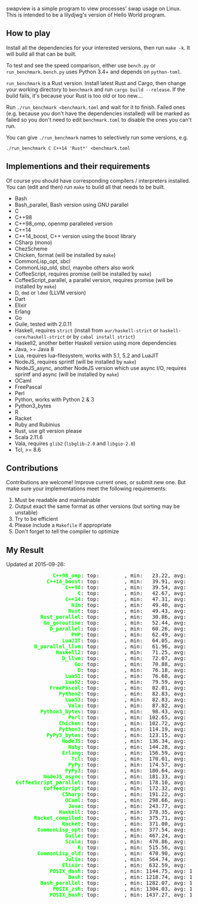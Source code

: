swapview is a simple program to view processes' swap usage on Linux. This is intended to be a lilydjwg's version of Hello World program.

How to play
----

Install all the dependencies for your interested versions, then run `make -k`. It will build all that can be built.

To test and see the speed comparison, either use `bench.py` or `run_benchmark`. `bench.py` uses Python 3.4+ and depends on `python-toml`.

`run_benchmark` is a Rust version. Install latest Rust and Cargo, then change your working directory to `benchmark` and run `cargo build --release`. If the build fails, it's because your Rust is too old or too new....

Run `./run_benchmark <benchmark.toml` and wait for it to finish. Failed ones (e.g. because you don't have the dependencies installed) will be marked as failed so you don't need to edit `benchmark.toml` to disable the ones you can't run.

You can give `./run_benchmark` names to selectively run some versions, e.g.

    ./run_benchmark C C++14 'Rust*' <benchmark.toml

Implementions and their requirements
----

Of course you should have corresponding compilers / interpreters installed.
You can (edit and then) run `make` to build all that needs to be built.

* Bash
* Bash_parallel, Bash version using GNU parallel
* C
* C++98
* C++98_omp, openmp paralleled version
* C++14
* C++14_boost, C++ version using the boost library
* CSharp (mono)
* ChezScheme
* Chicken, format (will be installed by `make`)
* CommonLisp_opt, sbcl
* CommonLisp_old, sbcl, maynbe others also work
* CoffeeScript, requires promise (will be installed by `make`)
* CoffeeScript_parallel, a parallel version, requires promise (will be installed by `make`)
* D, `dmd` or `ldmd` (LLVM version)
* Dart
* Elixir
* Erlang
* Go
* Guile, tested with 2.0.11
* Haskell, requires `strict` (install from `aur/haskell-strict` or `haskell-core/haskell-strict` or by `cabal install strict`)
* Haskell2, another better Haskell version using more dependencies
* Java, >= Java 8
* Lua, requires lua-filesystem, works with 5.1, 5.2 and LuaJIT
* NodeJS, requires sprintf (will be installed by `make`)
* NodeJS_async, another NodeJS version which use async I/O, requires sprintf and async (will be installed by `make`)
* OCaml
* FreePascal
* Perl
* Python, works with Python 2 & 3
* Python3_bytes
* R
* Racket
* Ruby and Rubinius
* Rust, use git version please
* Scala 2.11.6
* Vala, requires `glib2` (`libglib-2.0` and `libgio-2.0`)
* Tcl, >= 8.6

Contributions
----

Contributions are welcome! Improve current ones, or submit new one. But make
sure your implementations meet the following requirements:

1. Must be readable and maintainable
2. Output exact the same format as other versions (but sorting may be
   unstable)
3. Try to be efficient
4. Please include a `Makefile` if appropriate
5. Don't forget to tell the compiler to optimize

My Result
----

Updated at 2015-09-26:

<pre>
<span style="color:lime;font-weight:bold;">               C++98_omp</span>: top: <span style="color:white;font-weight:bold;">  24.49</span>, min:   23.22, avg:   27.08, max:   34.18, mdev:    3.36, cnt:  20
<span style="color:lime;font-weight:bold;">             C++14_boost</span>: top: <span style="color:white;font-weight:bold;">  40.26</span>, min:   39.91, avg:   43.27, max:   87.06, mdev:   10.11, cnt:  20
<span style="color:lime;font-weight:bold;">                   C++98</span>: top: <span style="color:white;font-weight:bold;">  40.35</span>, min:   39.54, avg:   41.02, max:   44.15, mdev:    1.07, cnt:  20
<span style="color:lime;font-weight:bold;">                       C</span>: top: <span style="color:white;font-weight:bold;">  43.02</span>, min:   42.67, avg:   43.64, max:   46.43, mdev:    0.91, cnt:  20
<span style="color:lime;font-weight:bold;">                   C++14</span>: top: <span style="color:white;font-weight:bold;">  47.76</span>, min:   47.31, avg:   49.40, max:   55.81, mdev:    2.43, cnt:  20
<span style="color:lime;font-weight:bold;">                     Nim</span>: top: <span style="color:white;font-weight:bold;">  50.00</span>, min:   49.40, avg:   54.63, max:  133.19, mdev:   18.04, cnt:  20
<span style="color:lime;font-weight:bold;">                    Rust</span>: top: <span style="color:white;font-weight:bold;">  52.46</span>, min:   49.43, avg:   61.78, max:   76.24, mdev:    9.98, cnt:  20
<span style="color:lime;font-weight:bold;">           Rust_parallel</span>: top: <span style="color:white;font-weight:bold;">  53.24</span>, min:   30.86, avg:   66.70, max:   99.91, mdev:   17.71, cnt:  20
<span style="color:lime;font-weight:bold;">            Go_goroutine</span>: top: <span style="color:white;font-weight:bold;">  53.66</span>, min:   52.44, avg:   56.80, max:   78.63, mdev:    5.73, cnt:  20
<span style="color:lime;font-weight:bold;">              D_parallel</span>: top: <span style="color:white;font-weight:bold;">  63.37</span>, min:   60.26, avg:   66.44, max:   84.44, mdev:    4.87, cnt:  20
<span style="color:lime;font-weight:bold;">                     PHP</span>: top: <span style="color:white;font-weight:bold;">  64.23</span>, min:   62.49, avg:   77.16, max:  298.22, mdev:   50.74, cnt:  20
<span style="color:lime;font-weight:bold;">                  LuaJIT</span>: top: <span style="color:white;font-weight:bold;">  64.50</span>, min:   64.05, avg:   65.56, max:   73.98, mdev:    2.10, cnt:  20
<span style="color:lime;font-weight:bold;">         D_parallel_llvm</span>: top: <span style="color:white;font-weight:bold;">  64.55</span>, min:   61.96, avg:   70.06, max:  119.61, mdev:   11.99, cnt:  20
<span style="color:lime;font-weight:bold;">                Haskell2</span>: top: <span style="color:white;font-weight:bold;">  72.38</span>, min:   71.25, avg:   84.11, max:  266.24, mdev:   41.88, cnt:  20
<span style="color:lime;font-weight:bold;">                  D_llvm</span>: top: <span style="color:white;font-weight:bold;">  72.83</span>, min:   72.07, avg:   83.14, max:  248.75, mdev:   38.06, cnt:  20
<span style="color:lime;font-weight:bold;">                      Go</span>: top: <span style="color:white;font-weight:bold;">  73.44</span>, min:   70.88, avg:   76.60, max:  101.72, mdev:    6.22, cnt:  20
<span style="color:lime;font-weight:bold;">                       D</span>: top: <span style="color:white;font-weight:bold;">  76.97</span>, min:   76.18, avg:   79.68, max:   95.74, mdev:    4.89, cnt:  20
<span style="color:lime;font-weight:bold;">                   Lua51</span>: top: <span style="color:white;font-weight:bold;">  77.03</span>, min:   76.68, avg:   78.10, max:   86.71, mdev:    2.24, cnt:  20
<span style="color:lime;font-weight:bold;">                   Lua52</span>: top: <span style="color:white;font-weight:bold;">  80.19</span>, min:   79.59, avg:   89.59, max:  131.33, mdev:   17.10, cnt:  20
<span style="color:lime;font-weight:bold;">              FreePascal</span>: top: <span style="color:white;font-weight:bold;">  82.87</span>, min:   82.01, avg:   95.05, max:  290.07, mdev:   44.81, cnt:  20
<span style="color:lime;font-weight:bold;">                 Python2</span>: top: <span style="color:white;font-weight:bold;">  83.41</span>, min:   82.83, avg:   84.78, max:   91.75, mdev:    2.17, cnt:  20
<span style="color:lime;font-weight:bold;">                   Lua53</span>: top: <span style="color:white;font-weight:bold;">  83.62</span>, min:   82.83, avg:   86.54, max:  124.93, mdev:    8.91, cnt:  20
<span style="color:lime;font-weight:bold;">                    Vala</span>: top: <span style="color:white;font-weight:bold;">  88.51</span>, min:   87.82, avg:   91.17, max:  101.02, mdev:    4.16, cnt:  20
<span style="color:lime;font-weight:bold;">           Python3_bytes</span>: top: <span style="color:white;font-weight:bold;">  98.98</span>, min:   98.43, avg:  100.11, max:  103.67, mdev:    1.41, cnt:  20
<span style="color:lime;font-weight:bold;">                    Perl</span>: top: <span style="color:white;font-weight:bold;"> 104.16</span>, min:  102.65, avg:  106.57, max:  122.93, mdev:    4.53, cnt:  20
<span style="color:lime;font-weight:bold;">                 Chicken</span>: top: <span style="color:white;font-weight:bold;"> 108.90</span>, min:  102.72, avg:  111.81, max:  125.27, mdev:    4.89, cnt:  20
<span style="color:lime;font-weight:bold;">                 Python3</span>: top: <span style="color:white;font-weight:bold;"> 115.59</span>, min:  114.19, avg:  116.80, max:  121.04, mdev:    1.72, cnt:  20
<span style="color:lime;font-weight:bold;">             PyPy3_bytes</span>: top: <span style="color:white;font-weight:bold;"> 124.83</span>, min:  123.15, avg:  129.14, max:  144.56, mdev:    5.41, cnt:  20
<span style="color:lime;font-weight:bold;">                  NodeJS</span>: top: <span style="color:white;font-weight:bold;"> 137.89</span>, min:  136.34, avg:  140.09, max:  152.85, mdev:    3.71, cnt:  20
<span style="color:lime;font-weight:bold;">                    Ruby</span>: top: <span style="color:white;font-weight:bold;"> 146.09</span>, min:  144.28, avg:  148.69, max:  173.50, mdev:    5.92, cnt:  20
<span style="color:lime;font-weight:bold;">                  Erlang</span>: top: <span style="color:white;font-weight:bold;"> 166.18</span>, min:  156.59, avg:  175.74, max:  205.63, mdev:   11.85, cnt:  20
<span style="color:lime;font-weight:bold;">                     Tcl</span>: top: <span style="color:white;font-weight:bold;"> 171.40</span>, min:  170.01, avg:  176.73, max:  230.59, mdev:   12.81, cnt:  20
<span style="color:lime;font-weight:bold;">                    PyPy</span>: top: <span style="color:white;font-weight:bold;"> 178.68</span>, min:  174.57, avg:  202.84, max:  601.18, mdev:   91.48, cnt:  20
<span style="color:lime;font-weight:bold;">                   PyPy3</span>: top: <span style="color:white;font-weight:bold;"> 185.52</span>, min:  180.64, avg:  312.99, max: 2656.70, mdev:  537.72, cnt:  20
<span style="color:lime;font-weight:bold;">            NodeJS_async</span>: top: <span style="color:white;font-weight:bold;"> 186.94</span>, min:  181.33, avg:  199.95, max:  225.19, mdev:   14.67, cnt:  20
<span style="color:lime;font-weight:bold;">   CoffeeScript_parallel</span>: top: <span style="color:white;font-weight:bold;"> 191.78</span>, min:  178.10, avg:  209.31, max:  242.15, mdev:   20.91, cnt:  20
<span style="color:lime;font-weight:bold;">            CoffeeScript</span>: top: <span style="color:white;font-weight:bold;"> 192.69</span>, min:  172.32, avg:  213.77, max:  248.27, mdev:   22.95, cnt:  20
<span style="color:lime;font-weight:bold;">                  CSharp</span>: top: <span style="color:white;font-weight:bold;"> 197.32</span>, min:  191.22, avg:  215.08, max:  252.60, mdev:   21.86, cnt:  20
<span style="color:lime;font-weight:bold;">                   OCaml</span>: top: <span style="color:white;font-weight:bold;"> 302.12</span>, min:  298.66, avg:  316.89, max:  378.45, mdev:   21.79, cnt:  20
<span style="color:lime;font-weight:bold;">                    Java</span>: top: <span style="color:white;font-weight:bold;"> 372.92</span>, min:  243.77, avg:  411.14, max:  472.47, mdev:   59.60, cnt:  20
<span style="color:lime;font-weight:bold;">                 Haskell</span>: top: <span style="color:white;font-weight:bold;"> 380.17</span>, min:  378.35, avg:  392.75, max:  580.18, mdev:   43.16, cnt:  20
<span style="color:lime;font-weight:bold;">         Racket_compiled</span>: top: <span style="color:white;font-weight:bold;"> 396.20</span>, min:  375.71, avg:  437.81, max:  513.44, mdev:   48.19, cnt:  20
<span style="color:lime;font-weight:bold;">                  Racket</span>: top: <span style="color:white;font-weight:bold;"> 402.99</span>, min:  371.00, avg:  467.97, max:  823.70, mdev:   97.84, cnt:  20
<span style="color:lime;font-weight:bold;">          CommonLisp_opt</span>: top: <span style="color:white;font-weight:bold;"> 446.21</span>, min:  377.54, avg:  564.21, max: 1746.35, mdev:  279.13, cnt:  20
<span style="color:lime;font-weight:bold;">                   Guile</span>: top: <span style="color:white;font-weight:bold;"> 471.11</span>, min:  467.24, avg:  476.67, max:  506.51, mdev:    8.37, cnt:  20
<span style="color:lime;font-weight:bold;">                   Scala</span>: top: <span style="color:white;font-weight:bold;"> 503.63</span>, min:  470.86, avg:  575.36, max: 1545.65, mdev:  224.16, cnt:  20
<span style="color:lime;font-weight:bold;">                       R</span>: top: <span style="color:white;font-weight:bold;"> 518.63</span>, min:  515.56, avg:  552.70, max: 1106.06, mdev:  127.07, cnt:  20
<span style="color:lime;font-weight:bold;">          CommonLisp_old</span>: top: <span style="color:white;font-weight:bold;"> 561.53</span>, min:  470.90, avg:  611.44, max:  700.56, mdev:   68.65, cnt:  20
<span style="color:lime;font-weight:bold;">                   Julia</span>: top: <span style="color:white;font-weight:bold;"> 569.87</span>, min:  564.74, avg:  584.26, max:  710.40, mdev:   30.69, cnt:  20
<span style="color:lime;font-weight:bold;">                  Elixir</span>: top: <span style="color:white;font-weight:bold;"> 643.60</span>, min:  632.59, avg:  685.73, max: 1285.45, mdev:  138.15, cnt:  20
<span style="color:lime;font-weight:bold;">              POSIX_dash</span>: top: <span style="color:white;font-weight:bold;">1160.31</span>, min: 1144.75, avg: 1168.97, max: 1189.14, mdev: 4186.23, cnt:  20
<span style="color:lime;font-weight:bold;">                    Bash</span>: top: <span style="color:white;font-weight:bold;">1237.99</span>, min: 1218.74, avg: 1269.55, max: 1635.89, mdev: 4187.10, cnt:  20
<span style="color:lime;font-weight:bold;">           Bash_parallel</span>: top: <span style="color:white;font-weight:bold;">1302.56</span>, min: 1282.07, avg: 1320.14, max: 1488.69, mdev: 4186.41, cnt:  20
<span style="color:lime;font-weight:bold;">               POSIX_zsh</span>: top: <span style="color:white;font-weight:bold;">1329.94</span>, min: 1304.03, avg: 1345.76, max: 1383.39, mdev: 4186.26, cnt:  20
<span style="color:lime;font-weight:bold;">              POSIX_bash</span>: top: <span style="color:white;font-weight:bold;">1470.59</span>, min: 1437.27, avg: 1485.59, max: 1539.51, mdev: 4074.62, cnt:  20
</pre>
